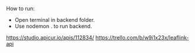 How to run:
- Open terminal in backend folder.
- Use nodemon . to run backend.


https://studio.apicur.io/apis/112834/
https://trello.com/b/w9i1x23x/leaflink-api
